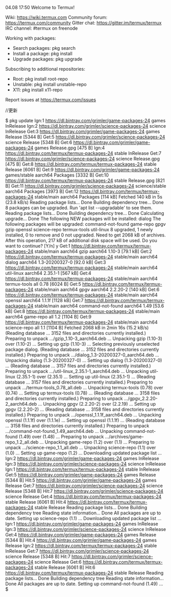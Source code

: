 04.08 17:50
Welcome to Termux!

Wiki:            https://wiki.termux.com
Community forum: https://termux.com/community
Gitter chat:     https://gitter.im/termux/termux
IRC channel:     #termux on freenode

Working with packages:

 * Search packages:   pkg search <query>
 * Install a package: pkg install <package>
 * Upgrade packages:  pkg upgrade

Subscribing to additional repositories:

 * Root:     pkg install root-repo
 * Unstable: pkg install unstable-repo
 * X11:      pkg install x11-repo

Report issues at https://termux.com/issues

//更新

$ pkg update
Ign:1 https://dl.bintray.com/grimler/game-packages-24 games InRelease
Ign:2 https://dl.bintray.com/grimler/science-packages-24 science InRelease
Get:3 https://dl.bintray.com/grimler/game-packages-24 games Release [5344 B]
Get:5 https://dl.bintray.com/grimler/science-packages-24 science Release [5348 B]
Get:6 https://dl.bintray.com/grimler/game-packages-24 games Release.gpg [475 B]
Ign:4 https://dl.bintray.com/termux/termux-packages-24 stable InRelease
Get:7 https://dl.bintray.com/grimler/science-packages-24 science Release.gpg [475 B]
Get:8 https://dl.bintray.com/termux/termux-packages-24 stable Release [6061 B]
Get:9 https://dl.bintray.com/grimler/game-packages-24 games/stable aarch64 Packages [3332 B]
Get:10 https://dl.bintray.com/termux/termux-packages-24 stable Release.gpg [821 B]
Get:11 https://dl.bintray.com/grimler/science-packages-24 science/stable aarch64 Packages [3973 B]
Get:12 https://dl.bintray.com/termux/termux-packages-24 stable/main aarch64 Packages [114 kB]
Fetched 140 kB in 5s (23.8 kB/s)
Reading package lists... Done
Building dependency tree... Done
8 packages can be upgraded. Run 'apt list --upgradable' to see them.
Reading package lists... Done
Building dependency tree... Done
Calculating upgrade... Done
The following NEW packages will be installed:
  dialog
The following packages will be upgraded:
  command-not-found game-repo gpgv gzip
  openssl science-repo termux-tools util-linux
8 upgraded, 1 newly installed, 0 to remove and 0 not upgraded.
Need to get 2068 kB of archives.
After this operation, 217 kB of additional disk space will be used.
Do you want to continue? [Y/n] y
Get:1 https://dl.bintray.com/termux/termux-packages-24 stable/main aarch64 gzip aarch64 1.10-3 [79.1 kB]
Get:2 https://dl.bintray.com/termux/termux-packages-24 stable/main aarch64 dialog aarch64 1.3-20200327-0 [92.0 kB]
Get:3 https://dl.bintray.com/termux/termux-packages-24 stable/main aarch64 util-linux aarch64 2.35.1-1 [567 kB]
Get:4 https://dl.bintray.com/termux/termux-packages-24 stable/main aarch64 termux-tools all 0.78 [6024 B]
Get:5 https://dl.bintray.com/termux/termux-packages-24 stable/main aarch64 gpgv aarch64 2.2.20-2 [140 kB]
Get:6 https://dl.bintray.com/termux/termux-packages-24 stable/main aarch64 openssl aarch64 1.1.1f [1128 kB]
Get:7 https://dl.bintray.com/termux/termux-packages-24 stable/main aarch64 command-not-found aarch64 1.49 [53.6 kB]
Get:8 https://dl.bintray.com/termux/termux-packages-24 stable/main aarch64 game-repo all 1.2 [1104 B]
Get:9 https://dl.bintray.com/termux/termux-packages-24 stable/main aarch64 science-repo all 1.1 [1104 B]
Fetched 2068 kB in 2min 16s (15.2 kB/s)
(Reading database ... 3152 files and directories currently installed.)
Preparing to unpack .../gzip_1.10-3_aarch64.deb ...
Unpacking gzip (1.10-3) over (1.10-2) ...
Setting up gzip (1.10-3) ...
Selecting previously unselected package dialog.
(Reading database ... 3152 files and directories currently installed.)
Preparing to unpack .../dialog_1.3-20200327-0_aarch64.deb ...
Unpacking dialog (1.3-20200327-0) ...
Setting up dialog (1.3-20200327-0) ...
(Reading database ... 3157 files and directories currently installed.)
Preparing to unpack .../util-linux_2.35.1-1_aarch64.deb ...
Unpacking util-linux (2.35.1-1) over (2.35.1) ...
Setting up util-linux (2.35.1-1) ...
(Reading database ... 3157 files and directories currently installed.)
Preparing to unpack .../termux-tools_0.78_all.deb ...
Unpacking termux-tools (0.78) over (0.74) ...
Setting up termux-tools (0.78) ...
(Reading database ... 3158 files and directories currently installed.)
Preparing to unpack .../gpgv_2.2.20-2_aarch64.deb ...
Unpacking gpgv (2.2.20-2) over (2.2.19) ...
Setting up gpgv (2.2.20-2) ...
(Reading database ... 3158 files and directories currently installed.)
Preparing to unpack .../openssl_1.1.1f_aarch64.deb ...
Unpacking openssl (1.1.1f) over (1.1.1e) ...
Setting up openssl (1.1.1f) ...
(Reading database ... 3158 files and directories currently installed.)
Preparing to unpack .../command-not-found_1.49_aarch64.deb ...
Unpacking command-not-found (1.49) over (1.48) ...
Preparing to unpack .../archives/game-repo_1.2_all.deb ...
Unpacking game-repo (1.2) over (1.1) ...
Preparing to unpack .../science-repo_1.1_all.deb ...
Unpacking science-repo (1.1) over (1.0) ...
Setting up game-repo (1.2) ...
Downloading updated package list ...
Ign:2 https://dl.bintray.com/grimler/game-packages-24 games InRelease
Ign:3 https://dl.bintray.com/grimler/science-packages-24 science InRelease
Ign:1 https://dl.bintray.com/termux/termux-packages-24 stable InRelease
Get:5 https://dl.bintray.com/grimler/game-packages-24 games Release [5344 B]
Hit:5 https://dl.bintray.com/grimler/game-packages-24 games Release
Get:7 https://dl.bintray.com/grimler/science-packages-24 science Release [5348 B]
Hit:7 https://dl.bintray.com/grimler/science-packages-24 science Release
Get:4 https://dl.bintray.com/termux/termux-packages-24 stable Release [6061 B]
Hit:4 https://dl.bintray.com/termux/termux-packages-24 stable Release
Reading package lists... Done
Building dependency tree
Reading state information... Done
All packages are up to date.
Setting up science-repo (1.1) ...
Downloading updated package list ...
Ign:1 https://dl.bintray.com/grimler/game-packages-24 games InRelease
Ign:3 https://dl.bintray.com/grimler/science-packages-24 science InRelease
Get:4 https://dl.bintray.com/grimler/game-packages-24 games Release [5344 B]
Hit:4 https://dl.bintray.com/grimler/game-packages-24 games Release
Ign:2 https://dl.bintray.com/termux/termux-packages-24 stable InRelease
Get:7 https://dl.bintray.com/grimler/science-packages-24 science Release [5348 B]
Hit:7 https://dl.bintray.com/grimler/science-packages-24 science Release
Get:6 https://dl.bintray.com/termux/termux-packages-24 stable Release [6061 B]
Hit:6 https://dl.bintray.com/termux/termux-packages-24 stable Release
Reading package lists... Done
Building dependency tree
Reading state information... Done
All packages are up to date.
Setting up command-not-found (1.49) ...
$
